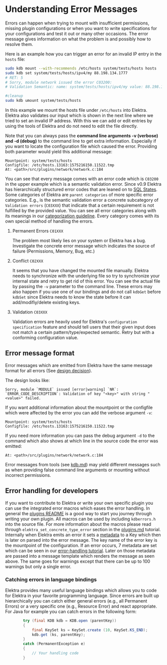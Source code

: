 # Understanding Error Messages

Errors can happen when trying to mount with insufficient permissions, missing plugin configurations or when you want to write
specifications for your configurations and test it out or many other occasions. The error message gives information on what the problem is and possibly how
to resolve them.

Here is an example how you can trigger an error for an invalid IP entry in the `hosts` file:

```sh
sudo kdb mount --with-recommends /etc/hosts system/tests/hosts hosts
sudo kdb set system/tests/hosts/ipv4/my 88.198.134.1777
# RET: 5
# Sorry, module network issued the error C03200:
# Validation Semantic: name: system/tests/hosts/ipv4/my value: 88.198.134.1777 message: Name or service not known

#cleanup
sudo kdb umount system/tests/hosts
```

In this example we mount the hosts file under `/etc/hosts` into Elektra. Elektra also validates
our input which is shown in the next line where we tried to set an invalid IP address. With this we can add or edit entries
by using the tools of Elektra and do not need to edit the file directly.

Note that you can always pass the **command line arguments -v (verbose) and -d (debug)** to the command line to get
extra information. Especially if you want to locate the configuration file which caused the error. Providing both parameter would
yield this additional message:

```
Mountpoint: system/tests/hosts
Configfile: /etc/hosts.13163:1575216150.11522.tmp
At: <path>/src/plugins/network/network.c:184
```

You can see that every message comes with an error code which is `C03200` in the upper example which is a semantic validation error.
Since v0.9 Elektra has hierarchically structured error codes that are leaned on to [SQL States](https://en.wikipedia.org/wiki/SQLSTATE).
Some categories of Elektra are `parent categories` of more specific error categories. E.g., is the
semantic validation error a concrete subcategory of `Validation errors` (`C03XXX`) that indicate that a certain requirement is not fulfilled
by the provided value.
You can see all error categories along with its meanings in our [categorization guideline](../dev/error-categorization.md).
Every category comes with its own special method of handling the errors.

1. Permanent Errors `C01XXX`

   The problem most likely lies on your system or Elektra has a bug. Investigate the concrete error message
   which indicates the source of failure (Permissions, Memory, Bug, etc.)

2. Conflict `C02XXX`

   It seems that you have changed the mounted file manually. Elektra needs to synchronize with the underlying file
   so try to synchronize your internal state and retry to get rid of this error. You can see the actual file
   by passing the `-v` parameter to the command line. These errors may also happen if you use one of our bindings
   and do not call `kdbGet` before `kdbSet` since Elektra needs to know the state before it can add/modifiy/delete
   existing keys.

3. Validation `C03XXX`

   Validation errors are heavily used for Elektra's `configuration specification`
   feature and should tell users that their given input does not match a certain
   pattern/type/expected semantic. Retry but with a conforming configuration value.

## Error message format

Error messages which are emitted from Elektra have the same message format for all errors
(See [design decision](../decisions/error_message_format.md)).

The design looks like:

```
Sorry, module `MODULE` issued [error|warning] `NR`:
`ERROR_CODE_DESCRIPTION`: Validation of key "<key>" with string "<value>" failed.
```

If you want additional information about the mountpoint or the configfile which
were affected by the error you can add the verbose argument `-v`:

```
Mountpoint: system/tests/hosts
Configfile: /etc/hosts.13163:1575216150.11522.tmp
```

If you need more information you can pass the debug argument `-d` to the command which also shows at which line in the source code
the error was emitted:

```
At: <path>/src/plugins/network/network.c:184
```

Error messages from tools (see [kdb.md](/doc/help/kdb.md)) may yield different messages such as when providing false command line arguments
or mounting without incorrect permissions.

## Error handling for developers

If you want to contribute to Elektra or write your own specific plugin you can use the integrated error macros which
eases the error handling. In general the [plugins README](plugins.md) is a good way to start you journey through writing your own plugin.
All macros can be used by including `kdberrors.h` into the source file.
For more information about the macros please read through `elektra_set_concrete_type_error` section in the [plugins.md](plugins.md) tutorial.
Internally when Elektra emits an error it sets a [metadata](/doc/dev/metadata.md) to a Key which then is later on parsed into the error message.
The key name of the error key is the mountpoint of the configuration. If an error occurs, 7 metadata are set which can be seen in our
[error-handling tutorial](../dev/error-handling.md). Later on those metadata are passed into a message template which renders the message
as seen above. The same goes for warnings except that there can be up to 100 warnings but only a single error.

### Catching errors in language bindings

Elektra provides many useful language bindings which allows you to code for Elektra in your favorite programming language.
Since errors are built up hierarchically you can catch either general errors (e.g., all Permanent Errors) or a very specific one (e.g., Resource Error)
and react appropriate. For Java for example you can catch errors in the following form:

```java
		try (final KDB kdb = KDB.open (parentKey))
		{
			final KeySet ks = KeySet.create (10, KeySet.KS_END);
            kdb.get (ks, parentKey);
		}
		catch (PermanentException e)
		{
			// Your handling code
		}
```

